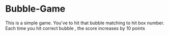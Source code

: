 # Bubble-Game
This is a simple game. You've to hit that bubble matching to hit box number. Each time you hit correct bubble , the score increases by 10 points 
